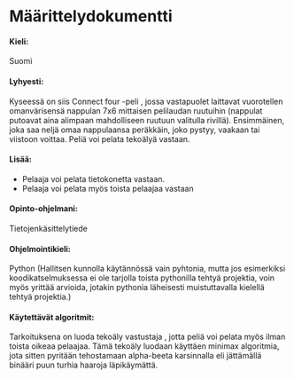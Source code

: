 # Määrittelydokumentti

#### Kieli: 
Suomi

#### Lyhyesti:
Kyseessä on siis Connect four -peli , jossa vastapuolet laittavat vuorotellen omanvärisensä nappulan 7x6 mittaisen pelilaudan ruutuihin (nappulat putoavat 
aina alimpaan mahdolliseen ruutuun valitulla rivillä). Ensimmäinen, joka saa neljä omaa nappulaansa peräkkäin, joko pystyy, vaakaan tai viistoon voittaa. Peliä voi pelata tekoälyä vastaan. 

#### Lisää:
- Pelaaja voi pelata tietokonetta vastaan.
- Pelaaja voi pelata myös toista pelaajaa vastaan

#### Opinto-ohjelmani:
Tietojenkäsittelytiede

#### Ohjelmointikieli:
Python 
(Hallitsen kunnolla käytännössä vain pyhtonia, mutta jos esimerkiksi koodikatselmuksessa ei ole tarjolla toista pythonilla tehtyä projektia, voin myös yrittää
arvioida, jotakin pythonia läheisesti muistuttavalla kielellä tehtyä projektia.)

#### Käytettävät algoritmit:
Tarkoituksena on luoda tekoäly vastustaja , jotta peliä voi pelata myös ilman toista oikeaa pelaajaa. Tämä tekoäly luodaan käyttäen minimax algoritmia, jota sitten pyritään tehostamaan alpha-beeta karsinnalla eli jättämällä binääri puun turhia haaroja läpikäymättä.
